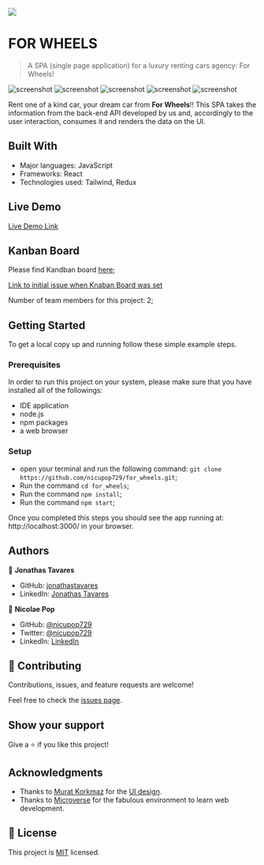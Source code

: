 ![](https://img.shields.io/badge/Microverse-blueviolet)

# FOR WHEELS

> A SPA (single page application) for a luxury renting cars agency: For Wheels!

![screenshot](./src/assets/screenshoots/front-page-mobile.png)
![screenshot](./src/assets/screenshoots/sidebar-mobile.png)
![screenshot](./src/assets/screenshoots/login-form-mobile.png)
![screenshot](./src/assets/screenshoots/front-page-desktop.png)
![screenshot](./src/assets/screenshoots/car-details-desktop.png)

Rent one of a kind car, your dream car from **For Wheels**!!
This SPA takes the information from the back-end API developed by us and, accordingly to the user interaction, consumes it and renders the data on the UI.

## Built With

- Major languages: JavaScript
- Frameworks: React
- Technologies used: Tailwind, Redux 

## Live Demo

[Live Demo Link](https://for-wheels.netlify.app/)

## Kanban Board
Please find Kandban board [here](https://github.com/users/nicupop729/projects/3);

[Link to initial issue when Knaban Board was set](https://github.com/nicupop729/for_wheels_api/issues/20)

Number of team members for this project: 2;


## Getting Started

To get a local copy up and running follow these simple example steps.

### Prerequisites
In order to run this project on your system, please make sure that you have installed all of the followings:
 - IDE application
 - node.js
 - npm packages
 - a web browser
### Setup

 - open your terminal and run the following command: `git clone https://github.com/nicupop729/for_wheels.git`;
 - Run the command `cd for_wheels`;
 - Run the command `npm install`;
 - Run the command `npm start`;

Once you completed this steps you should see the app running at: http://localhost:3000/ in your browser.

## Authors

👤 **Jonathas Tavares**

- GitHub: [jonathastavares](https://github.com/jonathastavares)
- LinkedIn: [Jonathas Tavares](https://www.linkedin.com/in/jonathas-tavares-24b8bba3/)

👤 **Nicolae Pop**

- GitHub: [@nicupop729](https://github.com/nicupop729)
- Twitter: [@nicupop729](https://twitter.com/nicupop729)
- LinkedIn: [LinkedIn](https://www.linkedin.com/in/nicolae-pop/)

## 🤝 Contributing

Contributions, issues, and feature requests are welcome!

Feel free to check the [issues page](../../issues/).

## Show your support

Give a ⭐️ if you like this project!

## Acknowledgments

- Thanks to [Murat Korkmaz](https://www.behance.net/muratk) for the [UI design](https://www.behance.net/gallery/26425031/Vespa-Responsive-Redesign).
- Thanks to [Microverse](https://www.microverse.org/) for the fabulous environment to learn web development.

## 📝 License

This project is [MIT](./MIT.md) licensed.
